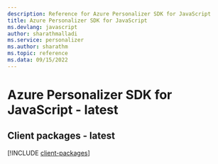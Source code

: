 ```yaml
---
description: Reference for Azure Personalizer SDK for JavaScript
title: Azure Personalizer SDK for JavaScript
ms.devlang: javascript
author: sharathmalladi
ms.service: personalizer
ms.author: sharathm
ms.topic: reference
ms.data: 09/15/2022
---
```

# Azure Personalizer SDK for JavaScript - latest

## Client packages - latest
[!INCLUDE [client-packages](personalizer-client-index.md)]